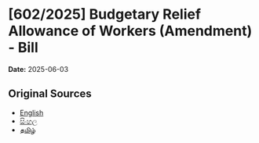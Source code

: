 # [602/2025] Budgetary Relief Allowance of Workers (Amendment) - Bill

**Date:** 2025-06-03

## Original Sources

- [English](https://documents.gov.lk/view/bills/2025/6/602-2025_E.pdf)
- [සිංහල](https://documents.gov.lk/view/bills/2025/6/602-2025_S.pdf)
- [தமிழ்](https://documents.gov.lk/view/bills/2025/6/602-2025_T.pdf)
